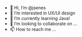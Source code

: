- 👋 Hi, I’m @jsenes
- 👀 I’m interested in UX/UI design
- 🌱 I’m currently learning Java! 
- 💞️ I’m looking to collaborate on ...
- 📫 How to reach me ...

<!---
jsenes/jsenes is a ✨ special ✨ repository because its `README.md` (this file) appears on your GitHub profile.
You can click the Preview link to take a look at your changes.
--->
